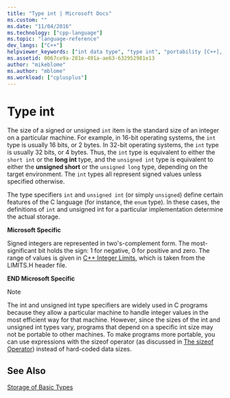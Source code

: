 ```yaml
---
title: "Type int | Microsoft Docs"
ms.custom: ""
ms.date: "11/04/2016"
ms.technology: ["cpp-language"]
ms.topic: "language-reference"
dev_langs: ["C++"]
helpviewer_keywords: ["int data type", "type int", "portability [C++], type int", "signed integers"]
ms.assetid: 0067ce9a-281e-491a-ae63-632952981e13
author: "mikeblome"
ms.author: "mblome"
ms.workload: ["cplusplus"]
---
```

# Type int
The size of a signed or unsigned `int` item is the standard size of an integer on a particular machine. For example, in 16-bit operating systems, the `int` type is usually 16 bits, or 2 bytes. In 32-bit operating systems, the `int` type is usually 32 bits, or 4 bytes. Thus, the `int` type is equivalent to either the `short int` or the **long int** type, and the `unsigned int` type is equivalent to either the **unsigned short** or the `unsigned long` type, depending on the target environment. The `int` types all represent signed values unless specified otherwise.  
  
 The type specifiers `int` and `unsigned int` (or simply `unsigned`) define certain features of the C language (for instance, the `enum` type). In these cases, the definitions of `int` and unsigned int for a particular implementation determine the actual storage.  
  
 **Microsoft Specific**  
  
 Signed integers are represented in two's-complement form. The most-significant bit holds the sign: 1 for negative, 0 for positive and zero. The range of values is given in [C++ Integer Limits](../c-language/cpp-integer-limits.md), which is taken from the LIMITS.H header file.  
  
 **END Microsoft Specific**  
  
> [!NOTE]
>  The int and unsigned int type specifiers are widely used in C programs because they allow a particular machine to handle integer values in the most efficient way for that machine. However, since the sizes of the int and unsigned int types vary, programs that depend on a specific int size may not be portable to other machines. To make programs more portable, you can use expressions with the sizeof operator (as discussed in [The sizeof Operator](../c-language/sizeof-operator-c.md)) instead of hard-coded data sizes.  
  
## See Also  
 [Storage of Basic Types](../c-language/storage-of-basic-types.md)